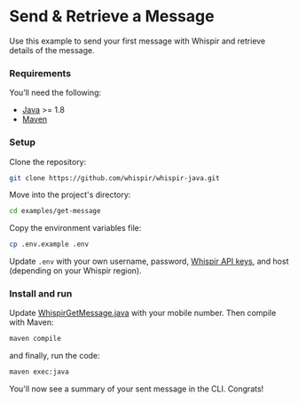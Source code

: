 # Send & Retrieve a Message

Use this example to send your first message with Whispir and retrieve details of the message.

### Requirements

You’ll need the following:

- [Java](https://openjdk.org/) >= 1.8
- [Maven](https://maven.apache.org)

### Setup

Clone the repository:

```bash
git clone https://github.com/whispir/whispir-java.git
```

Move into the project's directory:

```bash
cd examples/get-message
```

Copy the environment variables file:

```bash
cp .env.example .env
```

Update `.env` with your own username, password, [Whispir API keys](https://developers.whispir.com/2a21cad9e5da7-authentication#obtain-an-api-key), and host (depending on your Whispir region).

### Install and run

Update [WhispirGetMessage.java](src/main/java/com/whispir/WhispirGetMessage.java) with your mobile number. Then compile with Maven:

```bash
maven compile
```

and finally, run the code:


```bash
maven exec:java
```

You'll now see a summary of your sent message in the CLI. Congrats!
